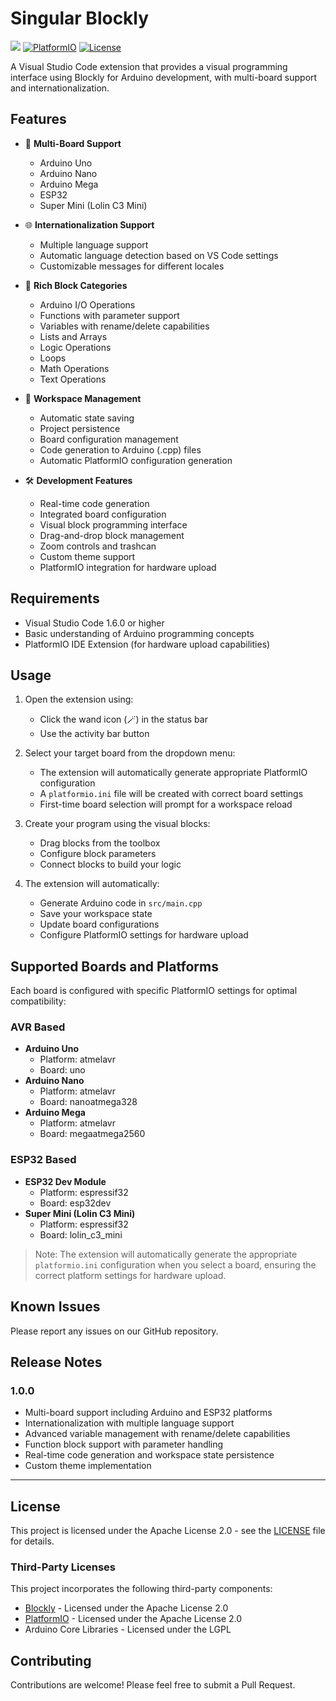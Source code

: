 # Singular Blockly

<a href="https://github.com/google/blockly"><img src="https://tinyurl.com/built-on-blockly" /></a>
[![PlatformIO](https://img.shields.io/badge/PlatformIO-Scripts-orange.svg)](https://platformio.org/)
[![License](https://img.shields.io/badge/License-Apache%202.0-blue.svg)](https://opensource.org/licenses/Apache-2.0)

A Visual Studio Code extension that provides a visual programming interface using Blockly for Arduino development, with multi-board support and internationalization.

## Features

- 🎯 **Multi-Board Support**
  - Arduino Uno
  - Arduino Nano
  - Arduino Mega
  - ESP32
  - Super Mini (Lolin C3 Mini)

- 🌐 **Internationalization Support**
  - Multiple language support
  - Automatic language detection based on VS Code settings
  - Customizable messages for different locales

- 🧩 **Rich Block Categories**
  - Arduino I/O Operations
  - Functions with parameter support
  - Variables with rename/delete capabilities
  - Lists and Arrays
  - Logic Operations
  - Loops
  - Math Operations
  - Text Operations

- 💾 **Workspace Management**
  - Automatic state saving
  - Project persistence
  - Board configuration management
  - Code generation to Arduino (.cpp) files
  - Automatic PlatformIO configuration generation

- 🛠 **Development Features**
  - Real-time code generation
  - Integrated board configuration
  - Visual block programming interface
  - Drag-and-drop block management
  - Zoom controls and trashcan
  - Custom theme support
  - PlatformIO integration for hardware upload

## Requirements

- Visual Studio Code 1.6.0 or higher
- Basic understanding of Arduino programming concepts
- PlatformIO IDE Extension (for hardware upload capabilities)

## Usage

1. Open the extension using:
   - Click the wand icon (🪄) in the status bar
   - Use the activity bar button

2. Select your target board from the dropdown menu:
   - The extension will automatically generate appropriate PlatformIO configuration
   - A `platformio.ini` file will be created with correct board settings
   - First-time board selection will prompt for a workspace reload

3. Create your program using the visual blocks:
   - Drag blocks from the toolbox
   - Configure block parameters
   - Connect blocks to build your logic

4. The extension will automatically:
   - Generate Arduino code in `src/main.cpp`
   - Save your workspace state
   - Update board configurations
   - Configure PlatformIO settings for hardware upload

## Supported Boards and Platforms

Each board is configured with specific PlatformIO settings for optimal compatibility:

### AVR Based

- **Arduino Uno**
  - Platform: atmelavr
  - Board: uno
- **Arduino Nano**
  - Platform: atmelavr
  - Board: nanoatmega328
- **Arduino Mega**
  - Platform: atmelavr
  - Board: megaatmega2560

### ESP32 Based

- **ESP32 Dev Module**
  - Platform: espressif32
  - Board: esp32dev
- **Super Mini (Lolin C3 Mini)**
  - Platform: espressif32
  - Board: lolin_c3_mini

> Note: The extension will automatically generate the appropriate `platformio.ini` configuration when you select a board, ensuring the correct platform settings for hardware upload.

## Known Issues

Please report any issues on our GitHub repository.

## Release Notes

### 1.0.0

- Multi-board support including Arduino and ESP32 platforms
- Internationalization with multiple language support
- Advanced variable management with rename/delete capabilities
- Function block support with parameter handling
- Real-time code generation and workspace state persistence
- Custom theme implementation

---

## License

This project is licensed under the Apache License 2.0 - see the [LICENSE](LICENSE) file for details.

### Third-Party Licenses

This project incorporates the following third-party components:

- [Blockly](https://github.com/google/blockly) - Licensed under the Apache License 2.0
- [PlatformIO](https://platformio.org/) - Licensed under the Apache License 2.0
- Arduino Core Libraries - Licensed under the LGPL

## Contributing

Contributions are welcome! Please feel free to submit a Pull Request.
